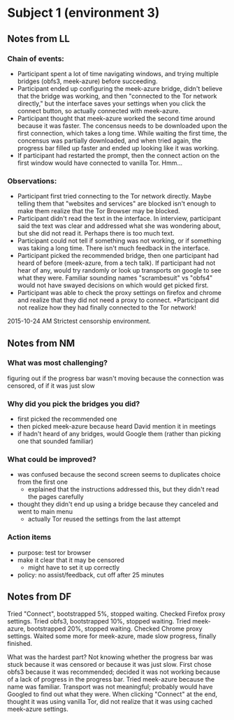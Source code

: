 Subject 1 (environment 3)
=========================

Notes from LL
-------------

### Chain of events: 
* Participant spent a lot of time navigating windows, and trying multiple bridges (obfs3, meek-azure) before succeeding. 
* Participant ended up configuring the meek-azure bridge, didn't believe that the bridge was working, and then "connected to the Tor network directly," but the interface saves your settings when you click the connect button, so actually connected with meek-azure.
* Participant thought that meek-azure worked the second time around because it was faster. The concensus needs to be downloaded upon the first connection, which takes a long time. While waiting the first time, the concensus was partially downloaded, and when tried again, the progress bar filled up faster and ended up looking like it was working.
* If participant had restarted the prompt, then the connect action on the first window would have connected to vanilla Tor. Hmm...  

### Observations: 
* Participant first tried connecting to the Tor network directly. Maybe telling them that "websites and services" are blocked isn't enough to make them realize that the Tor Browser may be blocked. 
* Participant didn't read the text in the interface. In interview, participant said the text was clear and addressed what she was wondering about, but she did not read it. Perhaps there is too much text. 
* Participant could not tell if something was not working, or if something was taking a long time. There isn't much feedback in the interface. 
* Participant picked the recommended bridge, then one participant had heard of before (meek-azure, from a tech talk). If participant had not hear of any, would try randomly or look up transports on google to see what they were. Familiar sounding names "scrambesuit" vs "obfs4" would not have swayed decisions on which would get picked first. 
* Participant was able to check the proxy settings on firefox and chrome and realize that they did not need a proxy to connect. 
*Participant did not realize how they had finally connected to the Tor network! 

2015-10-24 AM
Strictest censorship environment.

Notes from NM
-------------

### What was most challenging?

figuring out if the progress bar wasn't moving because the connection was censored, of if it was just slow

### Why did you pick the bridges you did?

- first picked the recommended one
- then picked meek-azure because heard David mention it in meetings
- if hadn't heard of any bridges, would Google them (rather than picking one that sounded familiar)

### What could be improved?

- was confused because the second screen seems to duplicates choice from the first one
    - explained that the instructions addressed this, but they didn't read the pages carefully
- thought they didn't end up using a bridge because they canceled and went to main menu
    - actually Tor reused the settings from the last attempt

### Action items

- purpose: test tor browser
- make it clear that it may be censored
    - might have to set it up correctly
- policy: no assist/feedback, cut off after 25 minutes


Notes from DF
-------------

Tried "Connect", bootstrapped 5%, stopped waiting.
Checked Firefox proxy settings.
Tried obfs3, bootstrapped 10%, stopped waiting.
Tried meek-azure, bootstrapped 20%, stopped waiting.
Checked Chrome proxy settings.
Waited some more for meek-azure, made slow progress, finally finished.

What was the hardest part? Not knowing whether the progress bar was stuck because it was censored or because it was just slow.
First chose obfs3 because it was recommended; decided it was not working because of a lack of progress in the progress bar.
Tried meek-azure because the name was familiar.
Transport was not meaningful; probably would have Googled to find out what they were.
When clicking "Connect" at the end, thought it was using vanilla Tor, did not realize that it was using cached meek-azure settings.
